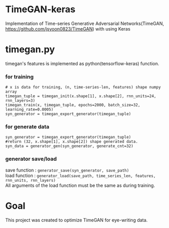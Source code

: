 # TimeGAN-keras
Implementation of Time-series Generative Adversarial Networks(TimeGAN, https://github.com/jsyoon0823/TimeGAN) with using Keras

# timegan.py
timegan's features is implemented as python(tensorflow-keras) function.

### for training
```
# x is data for training, (n, time-series-len, features) shape numpy array
timegan_tuple = timegan_init(x.shape[1], x.shape[2], rnn_units=24, rnn_layers=3)
timegan_train(x, timegan_tuple, epochs=2000, batch_size=32, learning_rate=0.0005)
syn_generator = timegan_export_generator(timegan_tuple)
```

### for generate data
```
syn_generator = timegan_export_generator(timegan_tuple)
#return (32, x.shape[1], x.shape[2]) shape generated data.
syn_data = generator_gen(syn_generator, generate_cnt=32)
```

### generator save/load
save function : ```generator_save(syn_generator, save_path)```  
load function : ```generator_load(save_path, time_series_len, features, rnn_units, rnn_layers)```  
All arguments of the load function must be the same as during training.

# Goal
This project was created to optimize TimeGAN for eye-writing data.